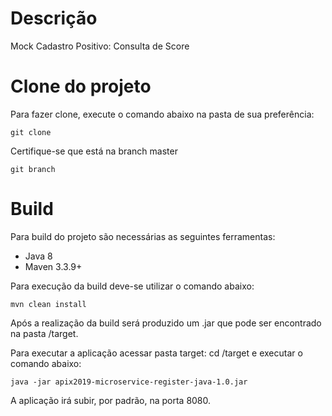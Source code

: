# Descrição
Mock Cadastro Positivo: Consulta de Score

# Clone do projeto
Para fazer clone, execute o comando abaixo na pasta de sua preferência:

```
git clone
```

Certifique-se que está na branch master

```
git branch
```

# Build
Para build do projeto são necessárias as seguintes ferramentas:

* Java 8
* Maven 3.3.9+

Para execução da build deve-se utilizar o comando abaixo:

```
mvn clean install
```

Após a realização da build será produzido um .jar que pode ser encontrado na pasta /target.

Para executar a aplicação acessar pasta target: cd /target e executar o comando abaixo:

```
java -jar apix2019-microservice-register-java-1.0.jar
```

A aplicação irá subir, por padrão, na porta 8080.
